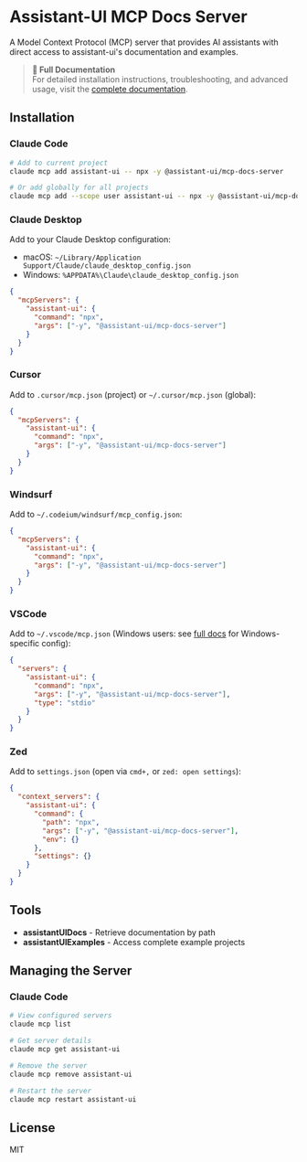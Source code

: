 # Assistant-UI MCP Docs Server

A Model Context Protocol (MCP) server that provides AI assistants with direct access to assistant-ui's documentation and examples.

> **📖 Full Documentation**  
> For detailed installation instructions, troubleshooting, and advanced usage, visit the [complete documentation](https://www.assistant-ui.com/docs/mcp-docs-server).

## Installation

### Claude Code

```bash
# Add to current project
claude mcp add assistant-ui -- npx -y @assistant-ui/mcp-docs-server

# Or add globally for all projects
claude mcp add --scope user assistant-ui -- npx -y @assistant-ui/mcp-docs-server
```

### Claude Desktop

Add to your Claude Desktop configuration:
- macOS: `~/Library/Application Support/Claude/claude_desktop_config.json`
- Windows: `%APPDATA%\Claude\claude_desktop_config.json`

```json
{
  "mcpServers": {
    "assistant-ui": {
      "command": "npx",
      "args": ["-y", "@assistant-ui/mcp-docs-server"]
    }
  }
}
```

### Cursor

Add to `.cursor/mcp.json` (project) or `~/.cursor/mcp.json` (global):

```json
{
  "mcpServers": {
    "assistant-ui": {
      "command": "npx",
      "args": ["-y", "@assistant-ui/mcp-docs-server"]
    }
  }
}
```

### Windsurf

Add to `~/.codeium/windsurf/mcp_config.json`:

```json
{
  "mcpServers": {
    "assistant-ui": {
      "command": "npx",
      "args": ["-y", "@assistant-ui/mcp-docs-server"]
    }
  }
}
```

### VSCode

Add to `~/.vscode/mcp.json` (Windows users: see [full docs](https://www.assistant-ui.com/docs/mcp-docs-server) for Windows-specific config):

```json
{
  "servers": {
    "assistant-ui": {
      "command": "npx",
      "args": ["-y", "@assistant-ui/mcp-docs-server"],
      "type": "stdio"
    }
  }
}
```

### Zed

Add to `settings.json` (open via `cmd+,` or `zed: open settings`):

```json
{
  "context_servers": {
    "assistant-ui": {
      "command": {
        "path": "npx",
        "args": ["-y", "@assistant-ui/mcp-docs-server"],
        "env": {}
      },
      "settings": {}
    }
  }
}
```

## Tools

- **assistantUIDocs** - Retrieve documentation by path
- **assistantUIExamples** - Access complete example projects

## Managing the Server

### Claude Code

```bash
# View configured servers
claude mcp list

# Get server details
claude mcp get assistant-ui

# Remove the server
claude mcp remove assistant-ui

# Restart the server
claude mcp restart assistant-ui
```

## License

MIT
